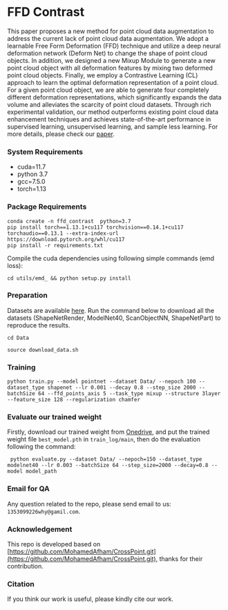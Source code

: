 # FFD Contrast

This paper proposes a new method for point cloud data augmentation to address the current lack of point cloud data augmentation. We adopt a learnable Free Form Deformation (FFD) technique and utilize a deep neural deformation network (Deform Net) to change the shape of point cloud objects. In addition, we designed a new Mixup Module to generate a new point cloud object with all deformation features by mixing two deformed point cloud objects. Finally, we employ a Contrastive Learning (CL) approach to learn the optimal deformation representation of a point cloud. For a given point cloud object, we are able to generate four completely different deformation representations, which significantly expands the data volume and alleviates the scarcity of point cloud datasets. Through rich experimental validation, our method outperforms existing point cloud data enhancement techniques and achieves state-of-the-art performance in supervised learning, unsupervised learning, and sample less learning.
For more details, please check our [paper]().




### System Requirements

   * cuda=11.7
   * python 3.7
   * gcc=7.5.0
   * torch=1.13

### Package Requirements

```
conda create -n ffd_contrast  python=3.7
pip install torch==1.13.1+cu117 torchvision==0.14.1+cu117 torchaudio==0.13.1 --extra-index-url https://download.pytorch.org/whl/cu117
pip install -r requirements.txt
```

Compile the cuda dependencies using following simple commands (emd loss):
```
cd utils/emd_ && python setup.py install 
```


### Preparation



Datasets are available [here](https://drive.google.com/drive/folders/1dAH9R3XDV0z69Bz6lBaftmJJyuckbPmR). Run the command below to download all the datasets (ShapeNetRender, ModelNet40, ScanObjectNN, ShapeNetPart) to reproduce the results.

```
cd Data

source download_data.sh
```

### Training

```
python train.py --model pointnet --dataset Data/ --nepoch 100 --dataset_type shapenet --lr 0.001 --decay 0.8 --step_size 2000 --batchSize 64 --ffd_points_axis 5 --task_type mixup --structure 3layer --feature_size 128 --regularization chamfer
```


### Evaluate our trained weight 

Firstly, download our trained weight from [Onedrive](https://1drv.ms/u/s!ArycXAIEda_Kcexadq6DPu0AF5o?e=fID2NN), and put the trained weight file ```best_model.pth``` in ```train_log/main```, then do the evaluation following the command:

```
 python evaluate.py --dataset Data/ --nepoch=150 --dataset_type modelnet40 --lr 0.003 --batchSize 64 --step_size=2000 --decay=0.8 --model model_path
```

### Email for QA

Any question related to the repo, please send email to us: ```1353099226why@gamil.com```.


### Acknowledgement

This repo is developed based on [https://github.com/MohamedAfham/CrossPoint.git](https://github.com/MohamedAfham/CrossPoint.git), thanks for their contribution.

### Citation

If you think our work is useful, please kindly cite our work.






